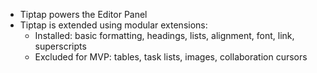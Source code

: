 - Tiptap powers the Editor Panel
- Tiptap is extended using modular extensions:
  - Installed: basic formatting, headings, lists, alignment, font, link, superscripts
  - Excluded for MVP: tables, task lists, images, collaboration cursors
